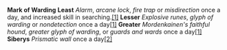 **Mark of Warding**
**Least**
_Alarm_, _arcane lock_, _fire trap_ or _misdirection_ once a day, and increased skill in searching.[[1]](https://eberron.fandom.com/wiki/Mark_of_Warding\#cite_note-ECS-p67-1)
**Lesser**
_Explosive runes_, _glyph of warding_ or _nondetection_ once a day[[1]](https://eberron.fandom.com/wiki/Mark_of_Warding\#cite_note-ECS-p67-1)
**Greater**
_Mordenkainen's faithful hound_, _greater glyph of warding_, or _guards and wards_ once a day[[1]](https://eberron.fandom.com/wiki/Mark_of_Warding\#cite_note-ECS-p67-1)
**Siberys**
_Prismatic wall_ once a day[[2]](https://eberron.fandom.com/wiki/Mark_of_Warding\#cite_note-ECS-p81-2)